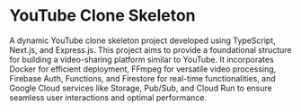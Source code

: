 # YouTube Clone Skeleton

A dynamic YouTube clone skeleton project developed using TypeScript, Next.js, and Express.js. This project aims to provide a foundational structure for building a video-sharing platform similar to YouTube. It incorporates Docker for efficient deployment, FFmpeg for versatile video processing, Firebase Auth, Functions, and Firestore for real-time functionalities, and Google Cloud services like Storage, Pub/Sub, and Cloud Run to ensure seamless user interactions and optimal performance.






